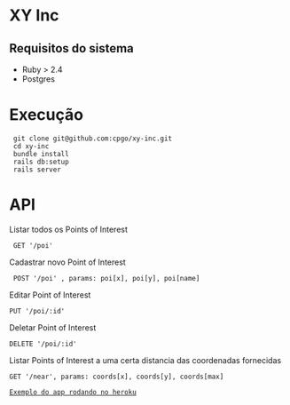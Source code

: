 # XY Inc

## Requisitos do sistema
* Ruby > 2.4
* Postgres

# Execução
 ```
  git clone git@github.com:cpgo/xy-inc.git
  cd xy-inc
  bundle install
  rails db:setup
  rails server
 ```

 # API
 Listar todos os Points of Interest
```
 GET '/poi'
```

Cadastrar novo Point of Interest
```
 POST '/poi' , params: poi[x], poi[y], poi[name]
```
Editar Point of Interest
```
PUT '/poi/:id'
```
Deletar Point of Interest
```
DELETE '/poi/:id'
```
Listar Points of Interest a uma certa distancia das coordenadas fornecidas
```
GET '/near', params: coords[x], coords[y], coords[max]
```

[`Exemplo do app rodando no heroku`](`https://quiet-citadel-82458.herokuapp.com/poi`)